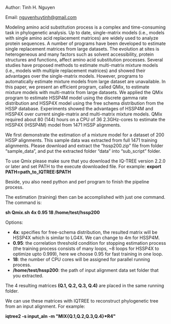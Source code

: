 Author: Tinh H. Nguyen

Email: nguyenhuytinh@gmail.com

Modeling amino acid substitution process is a complex and time-consuming task in phylogenetic analysis. Up to date, single-matrix models (i.e., models with single amino acid replacement matrices) are widely used to analyze protein sequences. A number of programs have been developed to estimate single replacement matrices from large datasets. The evolution at sites is heterogeneous and many factors such as solvent accessibility, protein structures and functions, affect amino acid substitution processes. Several studies have proposed methods to estimate multi-matrix mixture models (i.e., models with multiple replacement matrices) and showed their advantages over the single-matrix models. However, programs to automatically estimate mixture models from large dataset are unavailable.  In this paper, we present an efficient program, called QMix, to estimate mixture models with multi-matrix from large datasets. We applied the QMix program to estimate HSSP4M model using the discrete gamma rate distribution and HSSP4X model using the free schema distribution from the HSSP database. Experiments showed the advantages of HSSP4M and HSSP4X over current single-matrix and multi-matrix mixture models. QMix required about 80 (144) hours on a CPU of 36 2.3GHz-cores to estimate the HSSP4X (HSSP4M) model from 1471 HSSP alignments.

We first demonstrate the estimation of a mixture model for a dataset of 200 HSSP alignments. This sample data was extracted from full 1471 training alignments. Please download and extract the “hssp200.zip” file from folder “sample_data”, and put the extracted folder “data” into “sub_script” folder. 

To use Qmix please make sure that you download the IQ-TREE version 2.2.0 or later and set PATH to the execute downloaded file. For example:
**export PATH=path_to_IQTREE:$PATH**

Beside, you also need python and perl program to finish the pipeline process. 

The estimation (training) then can be accomplished with just one command. The command is:

**sh Qmix.sh 4x 0.95 18 /home/test/hssp200**

Options:
-	**4x**: specifies for free-schema distribution, the resulted matrix will be HSSP4X which is similar to LG4X. We can change to 4m for HSSP4M.
-	**0.95**: the correlation threshold condition for stopping estimation process (the training process consists of many loops, ~8 loops for HSSP4X to optimize upto 0.999), here we choose 0.95 for fast training in one loop.
-	**18**: the number of CPU cores will be assigned for parallel running process.
-	**/home/test/hssp200**: the path of input alignment data set folder that you extracted.

The 4 resulting matrices **(Q.1, Q.2, Q.3, Q.4)** are placed in the same running folder.

We can use these matrices with IQTREE to reconstruct phylogenetic tree from an input alignment. For example:

**iqtree2 -s input_aln -m "MIX{Q.1,Q.2,Q.3,Q.4}\*R4"**

